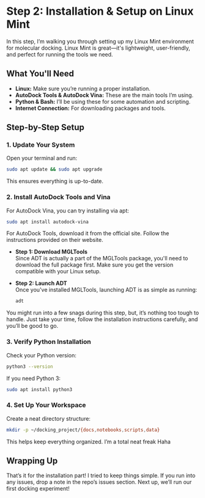 # Step 2: Installation & Setup on Linux Mint

In this step, I’m walking you through setting up my Linux Mint environment for molecular docking. Linux Mint is great—it's lightweight, user-friendly, and perfect for running the tools we need.

## What You'll Need
- **Linux:** Make sure you’re running a proper installation.
- **AutoDock Tools & AutoDock Vina:** These are the main tools I’m using.
- **Python & Bash:** I’ll be using these for some automation and scripting.
- **Internet Connection:** For downloading packages and tools.

## Step-by-Step Setup

### 1. Update Your System
Open your terminal and run:
```bash
sudo apt update && sudo apt upgrade
```
This ensures everything is up-to-date.

### 2. Install AutoDock Tools and Vina
For AutoDock Vina, you can try installing via apt:
```bash
sudo apt install autodock-vina
```
For AutoDock Tools, download it from the official site. Follow the instructions provided on their website.

- **Step 1: Download MGLTools**  
  Since ADT is actually a part of the MGLTools package, you'll need to download the full package first. Make sure you get the version compatible with your Linux setup.

- **Step 2: Launch ADT**  
  Once you've installed MGLTools, launching ADT is as simple as running:
  ```bash
  adt
  ```
You might run into a few snags during this step, but, it’s nothing too tough to handle. Just take your time, follow the installation instructions carefully, and you’ll be good to go.

### 3. Verify Python Installation
Check your Python version:
```bash
python3 --version
```
If you need Python 3:
```bash
sudo apt install python3
```

### 4. Set Up Your Workspace
Create a neat directory structure:
```bash
mkdir -p ~/docking_project/{docs,notebooks,scripts,data}
```
This helps keep everything organized. 
I’m a total neat freak Haha

## Wrapping Up
That’s it for the installation part! I tried to keep things simple. If you run into any issues, drop a note in the repo’s issues section. Next up, we’ll run our first docking experiment!
